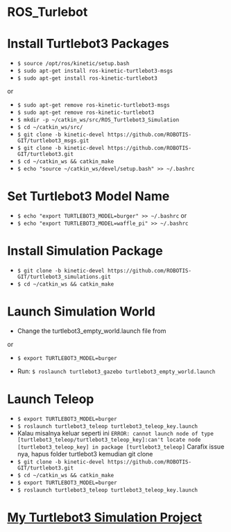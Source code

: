 # ROS_Turlebot

# Install Turtlebot3 Packages

- `$ source /opt/ros/kinetic/setup.bash`
- `$ sudo apt-get install ros-kinetic-turtlebot3-msgs`
- `$ sudo apt-get install ros-kinetic-turtlebot3`

or

- `$ sudo apt-get remove ros-kinetic-turtlebot3-msgs`
- `$ sudo apt-get remove ros-kinetic-turtlebot3`
- `$ mkdir -p ~/catkin_ws/src/ROS_Turtlebot3_Simulation`
- `$ cd ~/catkin_ws/src/`
- `$ git clone -b kinetic-devel https://github.com/ROBOTIS-GIT/turtlebot3_msgs.git`
- `$ git clone -b kinetic-devel https://github.com/ROBOTIS-GIT/turtlebot3.git`
- `$ cd ~/catkin_ws && catkin_make`
- `$ echo "source ~/catkin_ws/devel/setup.bash" >> ~/.bashrc`

# Set Turtlebot3 Model Name

- `$ echo "export TURTLEBOT3_MODEL=burger" >> ~/.bashrc`
  or
- `$ echo "export TURTLEBOT3_MODEL=waffle_pi" >> ~/.bashrc`

# Install Simulation Package

- `$ git clone -b kinetic-devel https://github.com/ROBOTIS-GIT/turtlebot3_simulations.git`
- `$ cd ~/catkin_ws && catkin_make`

# Launch Simulation World

- Change the turtlebot3_empty_world.launch file
from <br>
<!-- <arg name="model" default="$(env TURTLEBOT3_MODEL)" doc="model type [burger, waffle, waffle_pi]"/> -->

<arg name="model" default="burger" doc="model type [burger, waffle, waffle_pi]"/>
or

- `$ export TURTLEBOT3_MODEL=burger`

- Run:
  `$ roslaunch turtlebot3_gazebo turtlebot3_empty_world.launch`

# Launch Teleop

- `$ export TURTLEBOT3_MODEL=burger`
- `$ roslaunch turtlebot3_teleop turtlebot3_teleop_key.launch`
- Kalau misalnya keluar seperti ini
  `ERROR: cannot launch node of type [turtlebot3_teleop/turtlebot3_teleop_key]:can't locate node [turtlebot3_teleop_key] in package [turtlebot3_teleop]`
  Carafix issue nya, hapus folder turtlebot3 kemudian git clone
- `$ git clone -b kinetic-devel https://github.com/ROBOTIS-GIT/turtlebot3.git`
- `$ cd ~/catkin_ws && catkin_make`
- `$ export TURTLEBOT3_MODEL=burger`
- `$ roslaunch turtlebot3_teleop turtlebot3_teleop_key.launch`

# [My Turtlebot3 Simulation Project](https://github.com/wildenali/ROS_Turlebot3_Simulation/tree/master/turtlebot3_wilden)
